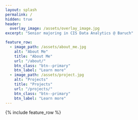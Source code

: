 ```yaml
---
layout: splash
permalink: /
hidden: true
header:
  overlay_image: /assets/overlay_image.jpg
excerpt: "Senior majoring in CIS Data Analytics @ Baruch"

feature_row:
  - image_path: /assets/about_me.jpg
    alt: "About Me"
    title: "About Me"
    url: "/about/"
    btn_class: "btn--primary"
    btn_label: "Learn more"
  - image_path: /assets/project.jpg
    alt: "Projects"
    title: "Projects"
    url: "/projects/"
    btn_class: "btn--primary"
    btn_label: "Learn more"
---
```


{% include feature_row %}
